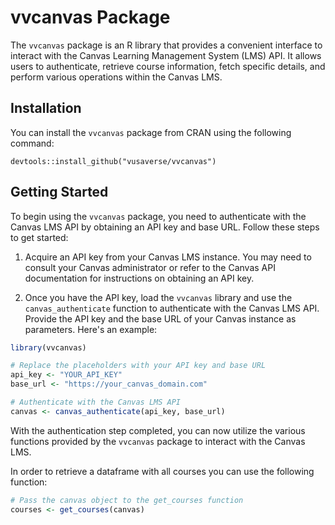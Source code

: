 # vvcanvas Package

The `vvcanvas` package is an R library that provides a convenient interface to interact with the Canvas Learning Management System (LMS) API. It allows users to authenticate, retrieve course information, fetch specific details, and perform various operations within the Canvas LMS.

## Installation

You can install the `vvcanvas` package from CRAN using the following command:

```
devtools::install_github("vusaverse/vvcanvas")
```


## Getting Started

To begin using the `vvcanvas` package, you need to authenticate with the Canvas LMS API by obtaining an API key and base URL. Follow these steps to get started:

1. Acquire an API key from your Canvas LMS instance. You may need to consult your Canvas administrator or refer to the Canvas API documentation for instructions on obtaining an API key.

2. Once you have the API key, load the `vvcanvas` library and use the `canvas_authenticate` function to authenticate with the Canvas LMS API. Provide the API key and the base URL of your Canvas instance as parameters. Here's an example:

```R
library(vvcanvas)

# Replace the placeholders with your API key and base URL
api_key <- "YOUR_API_KEY"
base_url <- "https://your_canvas_domain.com"

# Authenticate with the Canvas LMS API
canvas <- canvas_authenticate(api_key, base_url)

```

With the authentication step completed, you can now utilize the various functions provided by the `vvcanvas` package to interact with the Canvas LMS.


In order to retrieve a dataframe with all courses you can use the following function:

```R
# Pass the canvas object to the get_courses function
courses <- get_courses(canvas)

```

